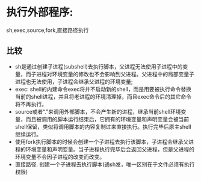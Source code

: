 # 执行外部程序:
sh,exec,source,fork,直接路径执行
## 比较
- sh是通过创建子进程(subshell)去执行脚本，父进程无法使用子进程中的变量，而子进程对环境变量的修改也不会影响到父进程。父进程中的局部变量子进程也无法使用，子进程会继承父进程的环境变量;
- exec: shell的内建命令exec将并不启动新的shell，而是用要被执行命令替换当前的shell进程，并且将老进程的环境清理掉，而且exec命令后的其它命令将不再执行。
- ​source或者“.”来调用外部脚本，不会产生新的进程，继承当前shell环境变量，而且被调用的脚本运行结束后，它拥有的环境变量和声明变量会被当前shell保留，类似将调用脚本的内容复制过来直接执行。执行完毕后原主shell继续运行。
- ​ 使用fork执行脚本的时候会创建一个子进程去执行该脚本，子进程会继承父进程的环境变量和声明变量。当子进程执行完毕后会返回父进程，但是父进程的环境变量不会因子进程的改变而改变。
- ​直接路径. 创建一个子进程去执行脚本(通sh发，唯一区别在于文件必须有执行权限)




